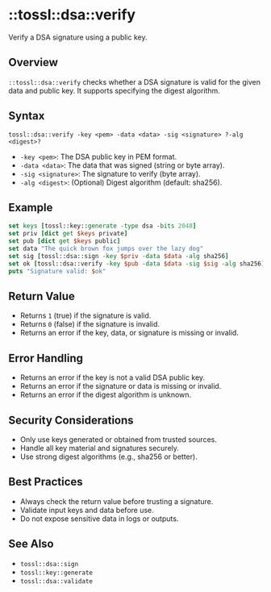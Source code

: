 # ::tossl::dsa::verify

Verify a DSA signature using a public key.

## Overview

`::tossl::dsa::verify` checks whether a DSA signature is valid for the given data and public key. It supports specifying the digest algorithm.

## Syntax

```
tossl::dsa::verify -key <pem> -data <data> -sig <signature> ?-alg <digest>?
```

- `-key <pem>`: The DSA public key in PEM format.
- `-data <data>`: The data that was signed (string or byte array).
- `-sig <signature>`: The signature to verify (byte array).
- `-alg <digest>`: (Optional) Digest algorithm (default: sha256).

## Example

```tcl
set keys [tossl::key::generate -type dsa -bits 2048]
set priv [dict get $keys private]
set pub [dict get $keys public]
set data "The quick brown fox jumps over the lazy dog"
set sig [tossl::dsa::sign -key $priv -data $data -alg sha256]
set ok [tossl::dsa::verify -key $pub -data $data -sig $sig -alg sha256]
puts "Signature valid: $ok"
```

## Return Value

- Returns `1` (true) if the signature is valid.
- Returns `0` (false) if the signature is invalid.
- Returns an error if the key, data, or signature is missing or invalid.

## Error Handling

- Returns an error if the key is not a valid DSA public key.
- Returns an error if the signature or data is missing or invalid.
- Returns an error if the digest algorithm is unknown.

## Security Considerations

- Only use keys generated or obtained from trusted sources.
- Handle all key material and signatures securely.
- Use strong digest algorithms (e.g., sha256 or better).

## Best Practices

- Always check the return value before trusting a signature.
- Validate input keys and data before use.
- Do not expose sensitive data in logs or outputs.

## See Also
- `tossl::dsa::sign`
- `tossl::key::generate`
- `tossl::dsa::validate` 